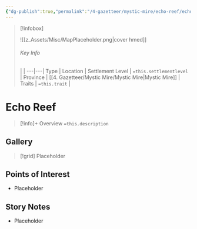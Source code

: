 ```yaml
---
{"dg-publish":true,"permalink":"/4-gazetteer/mystic-mire/echo-reef/echo-reef/","noteIcon":""}
---
```



> [!infobox]
> 
> ![[z_Assets/Misc/MapPlaceholder.png\|cover hmed]]
> ###### Key Info
>  |   |
> ---|---|
> Type | Location |
> Settlement Level | `=this.settlementlevel` |
> Province | [[4. Gazetteer/Mystic Mire/Mystic Mire\|Mystic Mire]] |
> Traits | `=this.trait` |

# Echo Reef

> [!info]+ Overview
> `=this.description`

## Gallery

>[!grid]
>Placeholder


## Points of Interest

- Placeholder

## Story Notes

- Placeholder